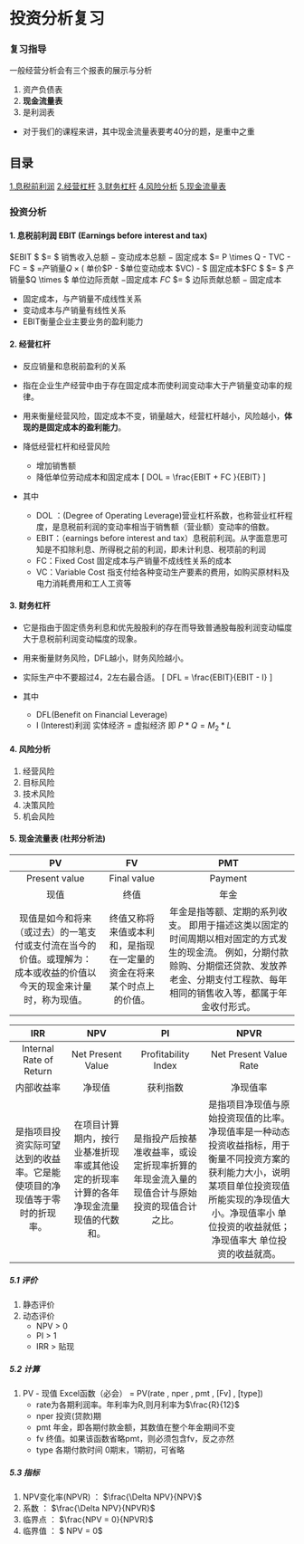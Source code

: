 
# 投资分析复习
### 复习指导
一般经营分析会有三个报表的展示与分析
1. 资产负债表
2. **现金流量表**
3. 是利润表

- 对于我们的课程来讲，其中现金流量表要考40分的题，是重中之重

## 目录
 [1.息税前利润](#EBIT)
 [2.经营杠杆](#DOL)
 [3.财务杠杆](#DFL)
 [4.风险分析](#risk_analysis)
 [5.现金流量表](#cash_flux_table)
### 投资分析
#### 1. 息税前利润 EBIT (Earnings before interest and tax)<a id="EBIT"></a>

$EBIT $
$= $ 销售收入总额 $-$ 变动成本总额 $-$ 固定成本
$= P \times Q - TVC - FC = $
$=$产销量$Q \times ($ 单价$P - $单位变动成本 $VC) - $ 固定成本$FC $
$= $ 产销量$Q \times $ 单位边际贡献 $-$固定成本 $FC$
$= $ 边际贡献总额 $-$ 固定成本

  - 固定成本，与产销量不成线性关系
  - 变动成本与产销量有线性关系
  - EBIT衡量企业主要业务的盈利能力


#### 2. 经营杠杆 <a id="DOL"></a>
  - 反应销量和息税前盈利的关系
  - 指在企业生产经营中由于存在固定成本而使利润变动率大于产销量变动率的规律。
  - 用来衡量经营风险，固定成本不变，销量越大，经营杠杆越小，风险越小，**体现的是固定成本的盈利能力**。
  - 降低经营杠杆和经营风险
    - 增加销售额
    - 降低单位劳动成本和固定成本
\[
DOL = \frac{EBIT + FC }{EBIT}
\]

- 其中
  - DOL ：(Degree of Operating Leverage)营业杠杆系数，也称营业杠杆程度，是息税前利润的变动率相当于销售额（营业额）变动率的倍数。
  - EBIT：（earnings before interest and tax）息税前利润。从字面意思可知是不扣除利息、所得税之前的利润，即未计利息、税项前的利润
  - FC：Fixed Cost 固定成本与产销量不成线性关系的成本
  - VC：Variable Cost 指支付给各种变动生产要素的费用，如购买原材料及电力消耗费用和工人工资等

#### 3. 财务杠杆 <a id="DFL"></a>
  - 它是指由于固定债务利息和优先股股利的存在而导致普通股每股利润变动幅度大于息税前利润变动幅度的现象。
  - 用来衡量财务风险，DFL越小，财务风险越小。
  - 实际生产中不要超过4，2左右最合适。
\[
 DFL = \frac{EBIT}{EBIT - I}
 \]

- 其中
  - DFL(Benefit on Financial Leverage)
  - I (Interest)利润
实体经济 = 虚拟经济
即 $P * Q = M_2 * L$


#### 4. 风险分析 <a id="risk_analysis"></a>
1. 经营风险
2. 目标风险
3. 技术风险
4. 决策风险
5. 机会风险




#### 5. 现金流量表 (杜邦分析法)<a id="cash_flux_table"></a>
PV | FV | PMT
:---:|:--:|:---:
Present value|Final value| Payment
现值|终值|年金
现值是如今和将来（或过去）的一笔支付或支付流在当今的价值。或理解为： 成本或收益的价值以今天的现金来计量时，称为现值。|终值又称将来值或本利和，是指现在一定量的资金在将来某个时点上的价值。|年金是指等额、定期的系列收支。 即用于描述这类以固定的时间周期以相对固定的方式发生的现金流。 例如，分期付款赊购、分期偿还贷款、发放养老金、分期支付工程款、每年相同的销售收入等，都属于年金收付形式。


IRR |  NPV | PI | NPVR
:---: |:---:|:---:| :--:
Internal Rate of Return | Net Present Value |Profitability Index|Net Present Value Rate
内部收益率|净现值|获利指数| 净现值率
是指项目投资实际可望达到的收益率。它是能使项目的净现值等于零时的折现率。|在项目计算期内，按行业基准折现率或其他设定的折现率计算的各年净现金流量现值的代数和。|是指投产后按基准收益率，或设定折现率折算的年现金流入量的现值合计与原始投资的现值合计之比。|是指项目净现值与原始投资现值的比率。净现值率是一种动态投资收益指标，用于衡量不同投资方案的获利能力大小，说明某项目单位投资现值所能实现的净现值大小。净现值率小 单位投资的收益就低；净现值率大 单位投资的收益就高。

##### 5.1 评价
1. 静态评价
2. 动态评价
    - NPV > 0
    - PI > 1
    - IRR > 贴现

##### 5.2 计算
1. PV - 现值 Excel函数（必会）
        = PV(rate , nper , pmt , [Fv] , [type])
    - rate为各期利润率。年利率为R,则月利率为$\frac{R}{12}$
    - nper 投资(贷款)期
    - pmt 年金，即各期付款金额，其数值在整个年金期间不变
    - fv 终值。如果该函数省略pmt，则必须包含fv，反之亦然
    - type 各期付款时间 0期末，1期初，可省略
##### 5.3  指标
1. NPV变化率(NPVR) ： $\frac{\Delta NPV}{NPV}$
2. 系数 ： $\frac{\Delta NPV}{NPVR}$
3. 临界点 ： $\frac{NPV = 0}{NPVR}$
4. 临界值 ： $ NPV = 0$
